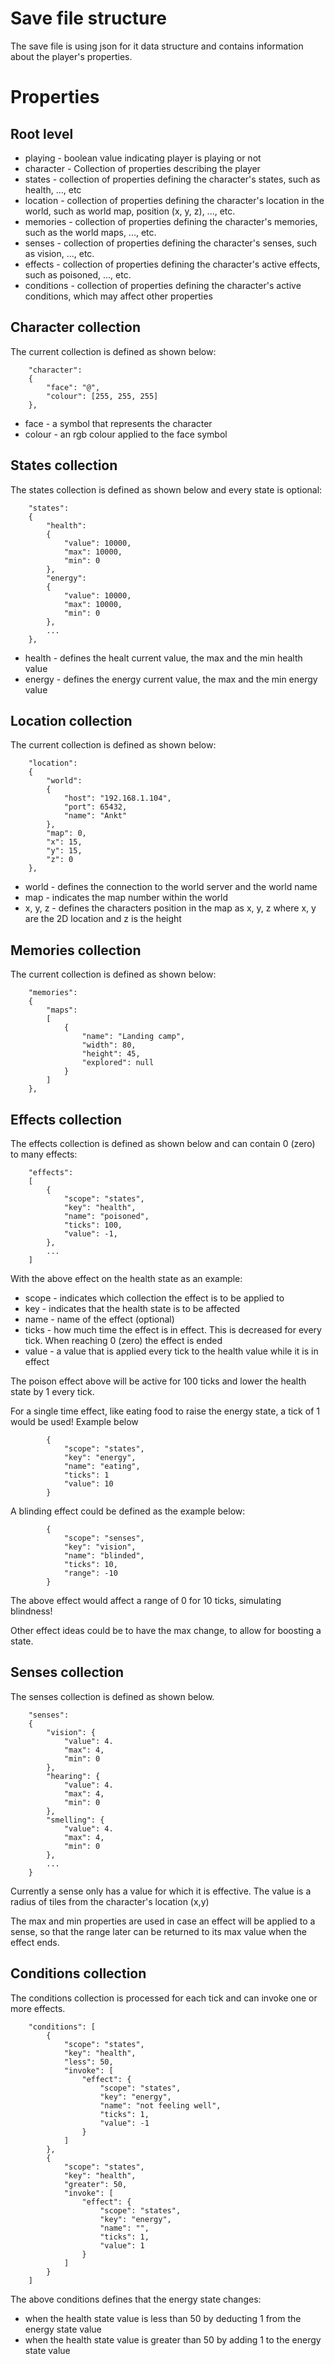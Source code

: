# Save file structure
The save file is using json for it data structure and contains information about
the player's properties.

# Properties

## Root level
- playing - boolean value indicating player is playing or not
- character - Collection of properties describing the player
- states - collection of properties defining the character's states, such as health, ..., etc
- location - collection of properties defining the character's location in the world, such as world map, position (x, y, z), ..., etc.
- memories - collection of properties defining the character's memories, such as the world maps, ..., etc.
- senses - collection of properties defining the character's senses, such as vision, ..., etc.
- effects - collection of properties defining the character's active effects, such as poisoned, ..., etc.
- conditions - collection of properties defining the character's active conditions, which may affect other properties

## Character collection
The current collection is defined as shown below:
```
	"character":
	{
		"face": "@",
		"colour": [255, 255, 255]
	},
```
- face - a symbol that represents the character
- colour - an rgb colour applied to the face symbol

## States collection
The states collection is defined as shown below and every state is optional:
```
	"states":
	{
		"health":
		{
			"value": 10000,
			"max": 10000,
			"min": 0
		},
		"energy":
		{
			"value": 10000,
			"max": 10000,
			"min": 0
		},
		...
	},
```
- health - defines the healt current value, the max and the min health value
- energy - defines the energy current value, the max and the min energy value

## Location collection
The current collection is defined as shown below:
```
	"location":
	{
		"world":
		{
			"host": "192.168.1.104",
			"port": 65432,
			"name": "Ankt"
		},
		"map": 0,
		"x": 15,
		"y": 15,
		"z": 0
	},
```
- world - defines the connection to the world server and the world name
- map - indicates the map number within the world
- x, y, z - defines the characters position in the map as x, y, z where x, y are the 2D location and z is the height

## Memories collection
The current collection is defined as shown below:
```
	"memories":
	{
		"maps":
		[
			{
				"name": "Landing camp",
				"width": 80,
				"height": 45,
				"explored": null
			}
		]
	},
```

## Effects collection
The effects collection is defined as shown below and can contain 0 (zero) to many effects:
```
	"effects":
	[
		{
			"scope": "states",
			"key": "health",
			"name": "poisoned",
			"ticks": 100,
			"value": -1,
		},
		...
	]
```
With the above effect on the health state as an example:
- scope - indicates which collection the effect is to be applied to
- key - indicates that the health state is to be affected
- name - name of the effect (optional)
- ticks - how much time the effect is in effect. This is decreased for every tick. When reaching 0 (zero) the effect is ended
- value - a value that is applied every tick to the health value while it is in effect

The poison effect above will be active for 100 ticks and lower the health state by 1 every tick.

For a single time effect, like eating food to raise the energy state, a tick of 1 would be used!
Example below
```
		{
			"scope": "states",
			"key": "energy",
			"name": "eating",
			"ticks": 1
			"value": 10
		}
```

A blinding effect could be defined as the example below:
```
		{
			"scope": "senses",
			"key": "vision",
			"name": "blinded",
			"ticks": 10,
			"range": -10
		}
```
The above effect would affect a range of 0 for 10 ticks, simulating blindness!

Other effect ideas could be to have the max change, to allow for boosting a state.

## Senses collection
The senses collection is defined as shown below.
```
	"senses":
	{
		"vision": {
			"value": 4.
			"max": 4,
			"min": 0
		},
		"hearing": {
			"value": 4.
			"max": 4,
			"min": 0
		},
		"smelling": {
			"value": 4.
			"max": 4,
			"min": 0
		},
		...
	}
```
Currently a sense only has a value for which it is effective. The value is a radius of tiles from the character's location (x,y)
	
The max and min properties are used in case an effect will be applied to a sense, so that the range later can
be returned to its max value when the effect ends.

## Conditions collection
The conditions collection is processed for each tick and can invoke one or more effects.

```
	"conditions": [
		{
			"scope": "states",
			"key": "health",
			"less": 50,
			"invoke": [
				"effect": {
					"scope": "states",
					"key": "energy",
					"name": "not feeling well",
					"ticks": 1,
					"value": -1
				}
			]
		},
		{
			"scope": "states",
			"key": "health",
			"greater": 50,
			"invoke": [
				"effect": {
					"scope": "states",
					"key": "energy",
					"name": "",
					"ticks": 1,
					"value": 1
				}
			]
		}
	]
```
The above conditions defines that the energy state changes:
- when the health state value is less than 50 by deducting 1 from the energy state value
- when the health state value is greater than 50 by adding 1 to the energy state value
